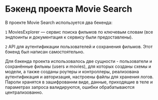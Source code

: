 # Бэкенд проекта Movie Search

В проекте Movie Search используется два бекенда:

`1` MoviesExplorer — сервис поиска фильмов по ключевым словам (все эндпоинты и документация к сервису были предоставлены).

`2` API для аутентификации пользователей и сохранения фильмов. Этот бэкенд был написан самостоятельно.

Для бэкенда проекта использовалось две сущности - пользователи и сохранённые фильмы (users и movies), для которых созданы схемы и модели, а также созданы роутеры и контроллеры, реализована аутентификация и авторизация, настроены файлы для хранения логов. Пароли хранятся в зашифрованнм виде, данные, приходящие в теле и параметрах запроса валидируются, ошибки обрабатываются централизованно.
